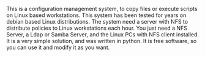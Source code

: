 This is a configuration management system, to copy files or execute scripts on Linux based workstations. 
This system has been tested for years on debian based Linux distributions. 
The system need a server with NFS to distribute policies to Linux workstations each hour. 
You just need a NFS Server, a Ldap or Samba Server, and the Linux PCs with NFS client installed. 
It is a very simple solution, and was written in python. 
It is free software, so you can use it and modify it as you want.
